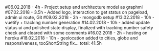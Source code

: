 #06.02.2018 - 4h - Project setup and architecture model as graphml
#07.02.2018 - 3.5h - Added logo, interaction to get status on pageload, admin ui route, Git
#09.02.2018 - 2h - mongodb setup
#13.02.2018 - 10h - vuetify + tracking number generation
#14.02.2018 - 10h - added update status ui and polished state display, finalized with tracking number safety check and cleared with some comments
#16.02.2018 - 2h - hosting on heroku
#18.02.2018 - 10h - geolocation added to cities, globe and responsiveness, tooShortString fix...
total: 41.5h 